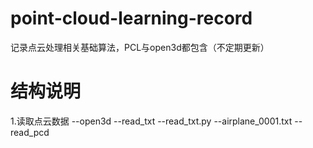 # point-cloud-learning-record
记录点云处理相关基础算法，PCL与open3d都包含（不定期更新）
# 结构说明
1.读取点云数据
--open3d
  --read_txt
    --read_txt.py
    --airplane_0001.txt
  --read_pcd
